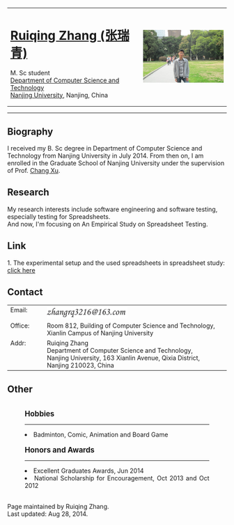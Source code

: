 <!DOCTYPE html PUBLIC "-//W3C//DTD XHTML 1.0 Transitional//EN" "http://www.w3.org/TR/xhtml1/DTD/xhtml1-transitional.dtd">
<html xmlns="http://www.w3.org/1999/xhtml">
<head>
<meta http-equiv="content-type" content="text/html; charset=utf-8" />
<title>Ruiqing Zhang's Homepage</title>
<meta name="keywords" content="Ruiqing Zhang" />
<meta name="description" content="Ruiqing Zhang's Homepage" />
</head>
<body>
	<div id="wrapper">
	<div id="page">
		<div id="logo">
			<table>
				<tr>
					<td>
						<h1><a href="#">Ruiqing Zhang (张瑞青)</a></h1>
						<p></p>
						<p>M. Sc student<br />
						<a href="http://cs.nju.edu.cn/">Department of Computer Science and Technology</a> 
						<br /> <a href="http://www.nju.edu.cn/">Nanjing University</a>, Nanjing, China
						</p>
					</td>
					<td>
						<img src="zrq.jpg" width="225"/>
					</td>
				</tr>
			</table>
		</div>
		<hr />
		<!-- end #logo -->
		<div id="content">
			<div class="post">
				<h2 class="title"><a name="Biography">Biography</a></h2>
				<div class="entry">
					<p>I received my B. Sc degree in Department of Computer Science and Technology from Nanjing University in July 2014. From then on, I am enrolled in the Graduate School of Nanjing University under the supervision of Prof. <a href="http://cs.nju.edu.cn/changxu/" target="_blank">Chang Xu</a>.</p>
				</div>
			</div>
			<div class="post">
				<h2 class="title"><a name="Research">Research</a></h2>
				<div class="entry">
					<p>My research interests include software engineering and software testing, especially testing for Spreadsheets. <br /> And now, I'm focusing on An Empirical Study on Spreadsheet Testing.</p>
				</div>
			</div>
			<div class="post">
				<h2 class="title"><a name="Link">Link</a></h2>
				<div class="entry">
					<p>1. The experimental setup and the used spreadsheets in spreadsheet study: <a href="./DATA.zip">click here</p>
				</div>
			</div>		
			<div class="post">
				<h2 class="title"><a name="Contact">Contact</a></h2>
				<div class="entry">
					<table font size="8">
					<tr>
					<td valign="top" width="70px">Email: </td>
					<td><img src="email.png" height="28px"/>
					</tr>
					<tr>
					<td valign="top">Office:</td>
					<td>Room 812, Building of Computer Science and Technology, Xianlin Campus of Nanjing University</td>
					</tr>
					<tr>
					<td valign="top">Addr:</td>
					<td>Ruiqing Zhang<br />Department of Computer Science and Technology,<br />Nanjing University, 163 Xianlin Avenue, Qixia District, <br />Nanjing 210023, China</td>
					</tr>
					</table>
				</div>
			</div>
			<div class="post">
				<h2 class="title"><a name="Other">Other</a></h2>
				<div class="entry">
					<!--hobbies-->
					<tr>
					<td> <br />
					<div style="margin-right: 40px; text-align: justify; margin-left: 40px;"><big><span style="font-weight: bold;">Hobbies</span></big><br />
					<hr color=#1884CD size="1px" noshade=False/>
					<li>Badminton, Comic, Animation and Board Game</li>
					</div>
					</td>
					</tr>
					<tr>
					<!--teaching assistant-->
					<tr>
					<td> <br />
					<div style="margin-right: 40px; text-align: justify; margin-left: 40px;"><big><span style="font-weight: bold;">Honors and Awards</span></big><br />
					<hr color=#1884CD size="1px" noshade=False/>
					<li> Excellent Graduates Awards, Jun 2014 </li>
					<li> National Scholarship for Encouragement, Oct 2013 and Oct 2012 </li>
					</div>
					</td>
					</tr>
					<tr>
				</div>
			</div>
		</div>
		<!-- end #content -->
		<div style="clear: both;">&nbsp;</div>
	</div>
	</div>
	<!-- end #page -->
	<div id="footer-bgcontent">
	<div id="footer">
		<p>Page maintained by Ruiqing Zhang. <br />Last updated: Aug 28, 2014.</p>
	</div>
	</div>
	<!-- end #footer -->
</body>
</html>
